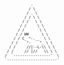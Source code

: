 <!--
**EMajesty/emajesty** is a ✨ _special_ ✨ repository because its `README.md` (this file) appears on your GitHub profile.

Here are some ideas to get you started:

- 🔭 I’m currently working on ...
- 🌱 I’m currently learning ...
- 👯 I’m looking to collaborate on ...
- 🤔 I’m looking for help with ...
- 💬 Ask me about ...
- 📫 How to reach me: ...
- 😄 Pronouns: ...
- ⚡ Fun fact: ...
-->

```
             .
            / \
           / . \
          / / \ \
         / /   \ \
        / /     \ \
       / /       \ \
      / / WW      \ \
     / / C_ "-.__  \ \
    / /    "-    "_ \ \
   / /     //|--L-\\ \ \
  / /     // |//   \\ \ \
 /  `-----------------'  \
 `-----------------------' 
```

